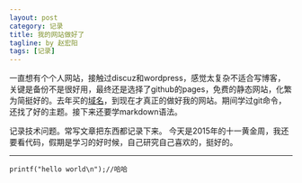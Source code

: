 ```yaml
---
layout: post
category: 记录
title: 我的网站做好了
tagline: by 赵宏阳
tags: [记录]
---
```

一直想有个个人网站，接触过discuz和wordpress，感觉太复杂不适合写博客，关键是备份不是很好用，最终还是选择了github的pages，免费的静态网站，化繁为简挺好的。去年买的[域名](http://www.zhaohongyang.org)，到现在才真正的做好我的网站。期间学过git命令，还找了好的主题。接下来还要学markdown语法。

<!--more-->

记录技术问题。常写文章把东西都记录下来。
今天是2015年的十一黄金周，我还要看代码，假期是学习的好时候，自己研究自己喜欢的，挺好的。

***
`
	printf("hello world\n");//哈哈
`
